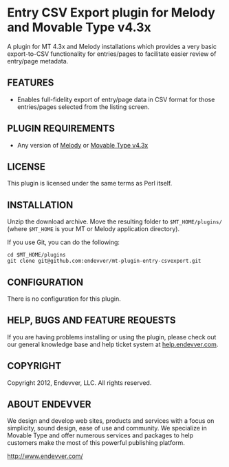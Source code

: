 # Entry CSV Export plugin for Melody and Movable Type v4.3x #

A plugin for MT 4.3x and Melody installations which provides a very basic
export-to-CSV functionality for entries/pages to facilitate easier review of
entry/page metadata.

## FEATURES ##

* Enables full-fidelity export of entry/page data in CSV format for those
  entries/pages selected from the listing screen.

## PLUGIN REQUIREMENTS ##

   * Any version of [Melody][] or [Movable Type v4.3x][MT]

[MT]:                   http://movabletype.org/
[Melody]:               http://openmelody.org/

## LICENSE ##

This plugin is licensed under the same terms as Perl itself.

## INSTALLATION ##

Unzip the download archive. Move the resulting folder to `$MT_HOME/plugins/`
(where `$MT_HOME` is your MT or Melody application directory).

If you use Git, you can do the following:

    cd $MT_HOME/plugins
    git clone git@github.com:endevver/mt-plugin-entry-csvexport.git

## CONFIGURATION ##

There is no configuration for this plugin.

## HELP, BUGS AND FEATURE REQUESTS ##

If you are having problems installing or using the plugin, please check out
our general knowledge base and help ticket system at
[help.endevver.com](http://help.endevver.com).

## COPYRIGHT ##

Copyright 2012, Endevver, LLC.  All rights reserved.

## ABOUT ENDEVVER ##

We design and develop web sites, products and services with a focus on 
simplicity, sound design, ease of use and community. We specialize in 
Movable Type and offer numerous services and packages to help customers 
make the most of this powerful publishing platform.

http://www.endevver.com/
